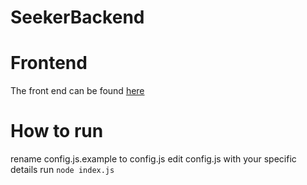 # SeekerBackend

# Frontend
The front end can be found [here](https://github.com/andytudhope/StatusSeekers)

# How to run
rename config.js.example to config.js
edit config.js with your specific details
run `node index.js`
